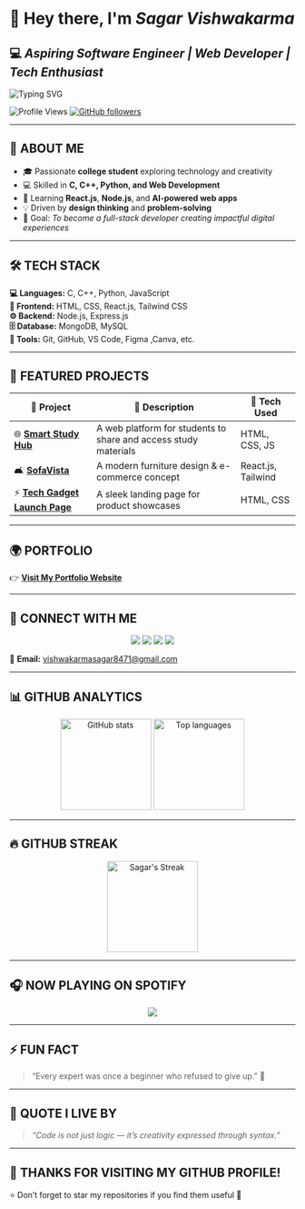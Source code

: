 # 👋 **Hey there, I'm _Sagar Vishwakarma_**  
## 💻 *Aspiring Software Engineer | Web Developer | Tech Enthusiast*

![Typing SVG](https://readme-typing-svg.herokuapp.com?font=Fira+Code&weight=600&size=24&pause=1000&color=00F7FF&center=true&vCenter=true&width=600&lines=👋+Hey%2C+I'm+Sagar+Vishwakarma!;💻+Aspiring+Software+Engineer;🌐+Web+Developer+%7C+Tech+Enthusiast;🚀+Passionate+about+Innovation+and+Design)

![Profile Views](https://komarev.com/ghpvc/?username=Aj1900sagar&label=Profile%20views&color=0e75b6&style=flat)
[![GitHub followers](https://img.shields.io/github/followers/Aj1900sagar?label=Followers&style=social)](https://github.com/Aj1900sagar)

---

## 🌟 **ABOUT ME**
- 🎓 Passionate **college student** exploring technology and creativity  
- 💻 Skilled in **C, C++, Python, and Web Development**  
- 🌱 Learning **React.js**, **Node.js**, and **AI-powered web apps**  
- 💡 Driven by **design thinking** and **problem-solving**  
- 🎯 Goal: *To become a full-stack developer creating impactful digital experiences*  

---

## 🛠️ **TECH STACK**
**💻 Languages:** C, C++, Python, JavaScript  
**🎨 Frontend:** HTML, CSS, React.js, Tailwind CSS  
**⚙️ Backend:** Node.js, Express.js  
**🗄️ Database:** MongoDB, MySQL  
**🧰 Tools:** Git, GitHub, VS Code, Figma ,Canva, etc.

---

## 🚀 **FEATURED PROJECTS**
| 🌟 **Project** | 📖 **Description** | 🧩 **Tech Used** |
|----------------|--------------------|------------------|
| 🌐 [**Smart Study Hub**](http://127.0.0.1:5500/) | A web platform for students to share and access study materials | HTML, CSS, JS |
| 🛋️ [**SofaVista**](#) | A modern furniture design & e-commerce concept | React.js, Tailwind |
| ⚡ [**Tech Gadget Launch Page**](http://127.0.0.1:3000/index.html) | A sleek landing page for product showcases | HTML, CSS |

---

## 🌍 **PORTFOLIO**
👉 [**Visit My Portfolio Website**](http://127.0.0.1:5500/)   

---

## 🔗 **CONNECT WITH ME**
<p align="center">
<a href="https://www.linkedin.com/in/sagar-vishwakarma1900/" target="_blank"><img src="https://img.shields.io/badge/LinkedIn-%230077B5.svg?&style=for-the-badge&logo=linkedin&logoColor=white"/></a>
<a href="https://github.com/Aj1900sagar" target="_blank"><img src="https://img.shields.io/badge/GitHub-%23181717.svg?&style=for-the-badge&logo=github&logoColor=white"/></a>
<a href="https://instagram.com/aj1900_sagar" target="_blank"><img src="https://img.shields.io/badge/Instagram-%23E4405F.svg?&style=for-the-badge&logo=instagram&logoColor=white"/></a>
<a href="https://www.youtube.com/@MrAJSagar" target="_blank"><img src="https://img.shields.io/badge/YouTube-%23FF0000.svg?&style=for-the-badge&logo=youtube&logoColor=white"/></a>
</p>

📩 **Email:** [vishwakarmasagar8471@gmail.com](mailto:vishwakarmasagar8471@gmail.com)

---

## 📊 **GITHUB ANALYTICS**
<p align="center">
  <img src="https://github-readme-stats.vercel.app/api?username=Aj1900sagar&show_icons=true&theme=radical" alt="GitHub stats" height="160"/>
  <img src="https://github-readme-stats.vercel.app/api/top-langs/?username=Aj1900sagar&layout=compact&theme=radical" alt="Top languages" height="160"/>
</p>

---

## 🔥 **GITHUB STREAK**
<p align="center">
  <img src="https://github-readme-streak-stats.herokuapp.com/?user=Aj1900sagar&theme=radical" alt="Sagar's Streak" height="160"/>
</p>

---

## 🎧 **NOW PLAYING ON SPOTIFY**
<p align="center">
  <a href="https://open.spotify.com" target="_blank">
    <img src="https://appfairness.org/wp-content/uploads/2020/09/logo-spotify.png">
  </a>
</p>
 

---

## ⚡ **FUN FACT**
> “Every expert was once a beginner who refused to give up.” 💪  

---

## 💬 **QUOTE I LIVE BY**
> *“Code is not just logic — it’s creativity expressed through syntax.”*  

---

## 🎯 **THANKS FOR VISITING MY GITHUB PROFILE!**  
⭐ Don’t forget to star my repositories if you find them useful 💫  
